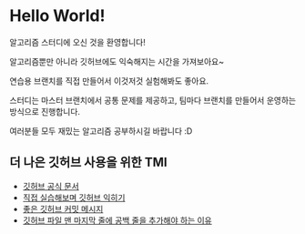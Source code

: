 # Hello World!

알고리즘 스터디에 오신 것을 환영합니다!

알고리즘뿐만 아니라 깃허브에도 익숙해지는 시간을 가져보아요~

연습용 브랜치를 직접 만들어서 이것저것 실험해봐도 좋아요.

스터디는 마스터 브랜치에서 공통 문제를 제공하고, 팀마다 브랜치를 만들어서 운영하는 방식으로 진행합니다.

여러분들 모두 재밌는 알고리즘 공부하시길 바랍니다 :D

## 더 나은 깃허브 사용을 위한 TMI
- [깃허브 공식 문서](https://git-scm.com/book/ko/v2)
- [직접 실습해보며 깃허브 익히기](https://learngitbranching.js.org/?locale=ko)
- [좋은 깃허브 커밋 메시지](https://blog.ull.im/engineering/2019/03/10/logs-on-git.html)
- [깃허브 파일 맨 마지막 줄에 공백 줄을 추가해야 하는 이유](https://blog.coderifleman.com/2015/04/04/text-files-end-with-a-newline/)
